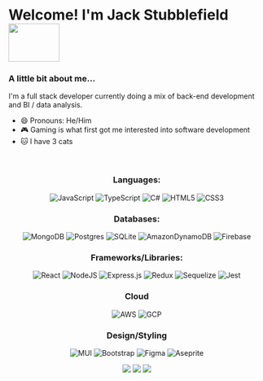 <h1> Welcome! I'm Jack Stubblefield <img src='https://i.pinimg.com/originals/fe/61/dc/fe61dc2b7ef08a538b906eced7fa5cb5.gif' height='75' width='100'> </h1>

<h3> A little bit about me... </h3> 

<p> I'm a full stack developer currently doing a mix of back-end development and BI / data analysis. </p>

- 😄 Pronouns: He/Him
- 🎮 Gaming is what first got me interested into software development
- 🐱 I have 3 cats<br><br><br>

<h3 align='center'> Languages: </h3>

<div align='center'>
 
 ![JavaScript](https://img.shields.io/badge/javascript-%23323330.svg?style=for-the-badge&logo=javascript&logoColor=%23F7DF1E)
 ![TypeScript](https://img.shields.io/badge/TypeScript-007ACC?style=for-the-badge&logo=typescript&logoColor=white)
 ![C#](https://img.shields.io/badge/c%23-%23239120.svg?style=for-the-badge&logo=c-sharp&logoColor=white)
 ![HTML5](https://img.shields.io/badge/html5-%23E34F26.svg?style=for-the-badge&logo=html5&logoColor=white)
 ![CSS3](https://img.shields.io/badge/css3-%231572B6.svg?style=for-the-badge&logo=css3&logoColor=white)
 
</div>

<h3 align='center'> Databases: </h3>

<div align='center'>
 
 ![MongoDB](https://img.shields.io/badge/MongoDB-%234ea94b.svg?style=for-the-badge&logo=mongodb&logoColor=white)
 ![Postgres](https://img.shields.io/badge/postgres-%23316192.svg?style=for-the-badge&logo=postgresql&logoColor=white)
 ![SQLite](https://img.shields.io/badge/sqlite-%2307405e.svg?style=for-the-badge&logo=sqlite&logoColor=white)
 ![AmazonDynamoDB](https://img.shields.io/badge/Amazon%20DynamoDB-4053D6?style=for-the-badge&logo=Amazon%20DynamoDB&logoColor=white)
 ![Firebase](https://img.shields.io/badge/Firebase-039BE5?style=for-the-badge&logo=Firebase&logoColor=white)
 
</div>

<h3 align='center'> Frameworks/Libraries: </h3>

<div align='center'>
 
 ![React](https://img.shields.io/badge/react-%2320232a.svg?style=for-the-badge&logo=react&logoColor=%2361DAFB)
 ![NodeJS](https://img.shields.io/badge/node.js-6DA55F?style=for-the-badge&logo=node.js&logoColor=white)
 ![Express.js](https://img.shields.io/badge/express.js-%23404d59.svg?style=for-the-badge&logo=express&logoColor=%2361DAFB)
 ![Redux](https://img.shields.io/badge/Redux-593D88?style=for-the-badge&logo=redux&logoColor=white)
 ![Sequelize](https://img.shields.io/badge/sequelize-323330?style=for-the-badge&logo=sequelize&logoColor=blue)
 ![Jest](https://img.shields.io/badge/Jest-323330?style=for-the-badge&logo=Jest&logoColor=white)
 
 <h3 align='center'> Cloud </h3>
 
 ![AWS](https://img.shields.io/badge/Amazon_AWS-232F3E?style=for-the-badge&logo=amazon-aws&logoColor=white)
 ![GCP](https://img.shields.io/badge/Google_Cloud-4285F4?style=for-the-badge&logo=google-cloud&logoColor=white)
 
 <h3 align'center'> Design/Styling </h3>
 
 ![MUI](https://img.shields.io/badge/MUI-%230081CB.svg?style=for-the-badge&logo=mui&logoColor=white)
 ![Bootstrap](https://img.shields.io/badge/Bootstrap-563D7C?style=for-the-badge&logo=bootstrap&logoColor=white)
 ![Figma](https://img.shields.io/badge/Figma-F24E1E?style=for-the-badge&logo=figma&logoColor=white)
 ![Aseprite](https://img.shields.io/badge/Aseprite-FFFFFF?style=for-the-badge&logo=Aseprite&logoColor=#7D929E)
 
 
</div>

<div align='center'>
 <img src="http://github-readme-streak-stats.herokuapp.com?user=Jacks-01&theme=ayu-mirage" />
 <img src="https://github-readme-stats.vercel.app/api?username=Jacks-01&show_icons=true&theme=ayu-mirage" />
 <img src='https://github-readme-stats.vercel.app/api/top-langs/?username=Jacks-01&layout=compact&theme=ayu-mirage&hide=python&langs_count=4'
</div>

